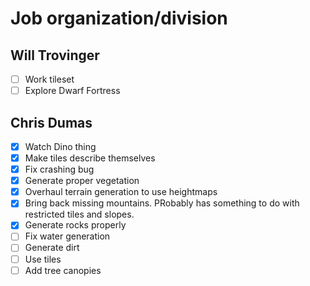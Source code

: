 # Job organization/division

## Will Trovinger

- [ ] Work tileset
- [ ] Explore Dwarf Fortress

## Chris Dumas

- [X] Watch Dino thing
- [X] Make tiles describe themselves
- [X] Fix crashing bug
- [X] Generate proper vegetation
- [x] Overhaul terrain generation to use heightmaps
- [x] Bring back missing mountains. PRobably has something to do with restricted tiles and slopes.
- [x] Generate rocks properly
- [ ] Fix water generation
- [ ] Generate dirt
- [ ] Use tiles
- [ ] Add tree canopies
